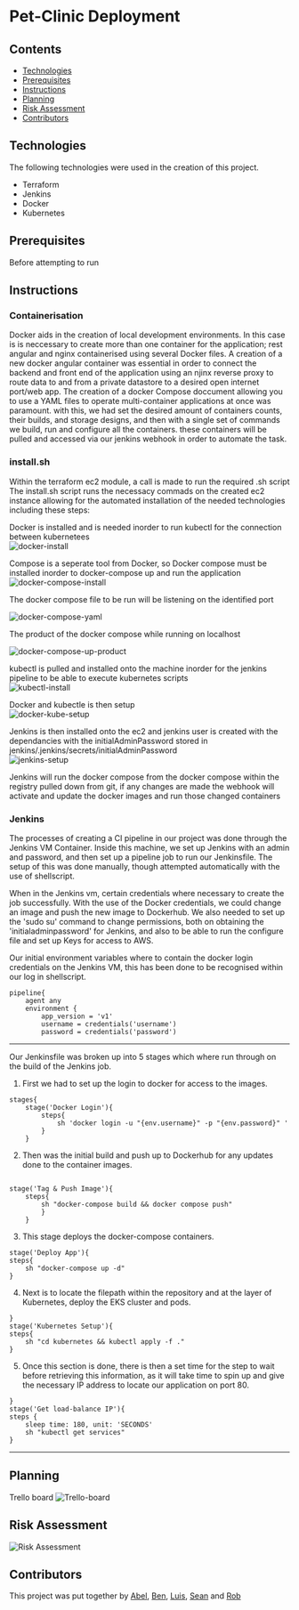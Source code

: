 # Pet-Clinic Deployment

<Intro piece>

## Contents
- [Technologies](#Technologies)
- [Prerequisites](#Prerequisites)
- [Instructions](#Instructions)
- [Planning](#Planning)
- [Risk Assessment](#Risk-Assessment)
- [Contributors](#Contributors)

## Technologies
 
 The following technologies were used in the creation of this project.

 - Terraform
 - Jenkins
 - Docker
 - Kubernetes

## Prerequisites

Before attempting to run

## Instructions ##  

### Containerisation ###  
Docker aids in the creation of local development environments. In this case is is neccessary to create more than one container for the application; rest angular and nginx containerised using several Docker files. 
A creation of a new docker angular container was essential in order to connect the backend and front end of the application using an njinx reverse proxy to route data to and from a private datastore to a desired open internet port/web app.
The creation of a docker Compose doccument allowing you to use a YAML files to operate multi-container applications at once was paramount. with this, we had set the desired amount of 
containers counts, their builds, and storage designs, and then with a single set of commands we build, run and configure all the containers.
these containers will be pulled and accessed via our jenkins webhook in order to automate the task.

### install.sh ###  
Within the terraform ec2 module, a call is made to run the required .sh script
The install.sh script runs the necessacy commads on the created ec2 instance allowing for the automated installation of the needed technologies including these steps:  

Docker is installed and is needed inorder to run kubectl for the connection between kubernetees  
![docker-install](https://github.com/BFDarian/pet-clinic/blob/documentation/images/docker-install.PNG)  

Compose is a seperate tool from Docker, so Docker compose must be installed inorder to docker-compose up and run the application  
![docker-compose-install](https://github.com/BFDarian/pet-clinic/blob/documentation/images/docker-install.PNG)  

The docker compose file to be run will be listening on the identified port  

![docker-compose-yaml](https://github.com/BFDarian/pet-clinic/blob/documentation/images/docker-compose-yaml.PNG)

The product of the docker compose while running on localhost  

![docker-compose-up-product](https://github.com/BFDarian/pet-clinic/blob/documentation/images/docker-compose-up-product.PNG)  

kubectl is pulled and installed onto the machine inorder for the jenkins pipeline to be able to execute kubernetes scripts  
![kubectl-install](https://github.com/BFDarian/pet-clinic/blob/documentation/images/kubectl-install.PNG)

Docker and kubectle is then setup   
![docker-kube-setup](https://github.com/BFDarian/pet-clinic/blob/documentation/images/docker-kube-setup.PNG)  

Jenkins is then installed onto the ec2 and jenkins user is created with the dependancies with the initialAdminPassword stored in jenkins/.jenkins/secrets/initialAdminPassword  
![jenkins-setup](https://github.com/BFDarian/pet-clinic/blob/documentation/images/jenkins-setup.PNG)  

Jenkins will run the docker compose from the docker compose within the registry pulled down from git, if any changes are made the webhook will activate and update the docker images and run those changed containers  

### Jenkins ###

The processes of creating a CI pipeline in our project was done through the Jenkins VM Container. Inside this machine, we set up Jenkins with an admin and password, and then set up a pipeline job to run our Jenkinsfile. The setup of this was done manually, though attempted automatically with the use of shellscript.  

When in the Jenkins vm, certain credentials where necessary to create the job successfully. With the use of the Docker credentials, we could change an image and push the new image to Dockerhub. We also needed to set up the 'sudo su' command to change permissions, both on obtaining the 'initialadminpassword' for Jenkins, and also to be able to run the configure file and set up Keys for access to AWS.  

Our initial environment variables where to contain the docker login credentials on the Jenkins VM, this has been done to be recognised within our log in shellscript.  

```
pipeline{
    agent any
    environment {
        app_version = 'v1'
        username = credentials('username')
        password = credentials('password')
```
---
Our Jenkinsfile was broken up into 5 stages which where run through on the build of the Jenkins job.

1. First we had to set up the login to docker for access to the images.
```}
stages{
    stage('Docker Login'){
        steps{
            sh 'docker login -u "{env.username}" -p "{env.password}" '
        }
    }
```
2. Then was the initial build and push up to Dockerhub for any updates done to the container images.
```

stage('Tag & Push Image'){
    steps{
        sh "docker-compose build && docker compose push"
        }
    }
```
3. This stage deploys the docker-compose containers.
``` 
stage('Deploy App'){
steps{
    sh "docker-compose up -d"
}
```
4. Next is to locate the filepath within the repository and at the layer of Kubernetes, deploy the EKS cluster and pods.
```
}
stage('Kubernetes Setup'){
steps{
    sh "cd kubernetes && kubectl apply -f ."
}
```
5. Once this section is done, there is then a set time for the step to wait before retrieving this information, as it will take time to spin up and give the necessary IP address to locate our application on port 80.
```
}
stage('Get load-balance IP'){
steps {
    sleep time: 180, unit: 'SECONDS'
    sh "kubectl get services"
}
```
---


## Planning
 Trello board
![Trello-board](https://github.com/BFDarian/pet-clinic/blob/documentation/images/TrelloBoard.png)


## Risk Assessment
![Risk Assessment](https://github.com/BFDarian/pet-clinic/blob/documentation/images/Risk_assessment.png)


 ## Contributors
This project was put together by [Abel](https://github.com/MrLucien-Johnson), [Ben](https://github.com/BFDarian), [Luis](https://github.com/LSoares1), [Sean](https://github.com/Arcticleech) and [Rob](https://github.com/mauvesky1)
